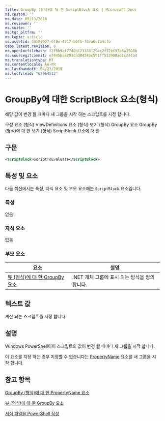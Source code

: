```yaml
---
title: GroupBy (형식)에 대 한 ScriptBlock 요소 | Microsoft Docs
ms.custom: ''
ms.date: 09/13/2016
ms.reviewer: ''
ms.suite: ''
ms.tgt_pltfrm: ''
ms.topic: article
ms.assetid: 30183927-6f0e-4717-b6f5-f07a6e134cfb
caps.latest.revision: 6
ms.openlocfilehash: f2f6b9af7740b1231881294c2f32bf97b5a1568b
ms.sourcegitcommit: e7445ba8203da304286c591ff513900ad1c244a4
ms.translationtype: MT
ms.contentlocale: ko-KR
ms.lasthandoff: 04/23/2019
ms.locfileid: "62064512"
---
```

# <a name="scriptblock-element-for-groupby-format"></a>GroupBy에 대한 ScriptBlock 요소(형식)

해당 값이 변경 될 때마다 새 그룹을 시작 하는 스크립트를 지정 합니다.

구성 요소 (형식) ViewDefinitions 요소 (형식) 보기 (형식) GroupBy 요소 GroupBy (형식)에 대 한 보기 (형식) ScriptBlock 요소에 대 한

## <a name="syntax"></a>구문

```xml
<ScriptBlock>ScriptToEvaluate</ScriptBlock>
```

## <a name="attributes-and-elements"></a>특성 및 요소

다음 섹션에서는 특성, 자식 요소 및 부모 요소에는 `ScriptBlock` 요소입니다.

### <a name="attributes"></a>특성

없음

### <a name="child-elements"></a>자식 요소

없음

### <a name="parent-elements"></a>부모 요소

|요소|설명|
|-------------|-----------------|
|[뷰 (형식)에 대 한 GroupBy 요소](./groupby-element-for-view-format.md)|.NET 개체 그룹에 표시 되는 방식을 정의 합니다.|

## <a name="text-value"></a>텍스트 값

계산 되는 스크립트를 지정 합니다.

## <a name="remarks"></a>설명

Windows PowerShell이이 스크립트의 값이 변경 될 때마다 새 그룹을 시작 합니다.

이 요소를 지정 하는 경우 지정할 수 없습니다는 [PropertyName](http://msdn.microsoft.com/en-us/396dede0-039a-4a87-a5ef-3ecabb729676) 요소를 새 그룹을 시작 합니다.

## <a name="see-also"></a>참고 항목

[GroupBy (형식)에 대 한 PropertyName 요소](./propertyname-element-for-groupby-format.md)

[뷰 (형식)에 대 한 GroupBy 요소](./groupby-element-for-view-format.md)

[서식 파일을 PowerShell 작성](./writing-a-powershell-formatting-file.md)
